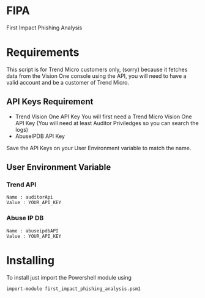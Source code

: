 # FIPA
First Impact Phishing Analysis


# Requirements
This script is for Trend Micro customers only, (sorry) because it fetches data from the Vision One console using the API, you will need to have a valid account and be a customer of Trend Micro.

## API Keys Requirement
- Trend Vision One API Key
You will first need a Trend Micro Vision One API Key (You will need at least Auditor Priviledges so you can search the logs)
- AbuseIPDB API Key

Save the API Keys on your User Environment variable to match the name.
## **User Environment Variable**
### Trend API
```
Name : auditorApi
Value : YOUR_API_KEY
```
### Abuse IP DB
```
Name : abuseipdbAPI
Value : YOUR_API_KEY
```

# Installing

To install just import the Powershell module using
```
import-module first_impact_phishing_analysis.psm1
```
